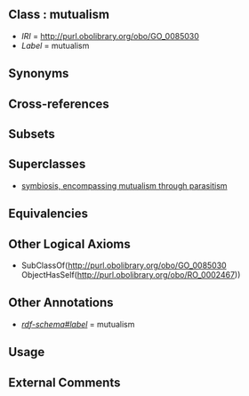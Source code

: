 
## Class : mutualism

 * *IRI* = http://purl.obolibrary.org/obo/GO_0085030
 * *Label* = mutualism

## Synonyms


## Cross-references


## Subsets


## Superclasses

 * [symbiosis, encompassing mutualism through parasitism](../../GO/03/GO_0044403.md)

## Equivalencies


## Other Logical Axioms

 * SubClassOf(<http://purl.obolibrary.org/obo/GO_0085030> ObjectHasSelf(<http://purl.obolibrary.org/obo/RO_0002467>))

## Other Annotations

 * *[rdf-schema#label](../../el/rdf-schema#label.md)* = mutualism

## Usage


## External Comments

